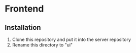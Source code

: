 # Frontend

## Installation

1. Clone this repository and put it into the server repository
2. Rename this directory to "ui"